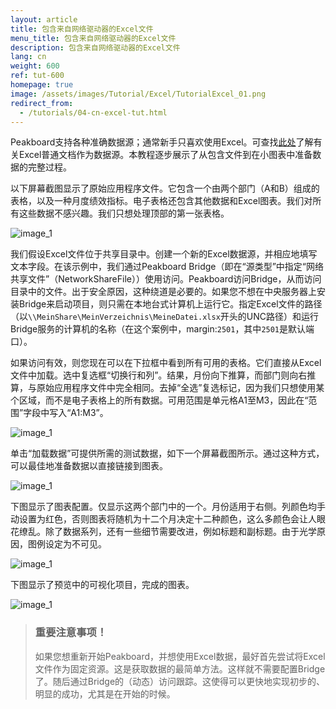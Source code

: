 ```yaml
---
layout: article
title: 包含来自网络驱动器的Excel文件
menu_title: 包含来自网络驱动器的Excel文件
description: 包含来自网络驱动器的Excel文件
lang: cn
weight: 600
ref: tut-600
homepage: true
image: /assets/images/Tutorial/Excel/TutorialExcel_01.png
redirect_from:
  - /tutorials/04-cn-excel-tut.html
---
```

Peakboard支持各种准确数据源；通常新手只喜欢使用Excel。可查找[此处](/data_sources/13-cn-excel.html)了解有关Excel普通文档作为数据源。本教程逐步展示了从包含文件到在小图表中准备数据的完整过程。

以下屏幕截图显示了原始应用程序文件。它包含一个由两个部门（A和B）组成的表格，以及一种月度绩效指标。电子表格还包含其他数据和Excel图表。我们对所有这些数据不感兴趣。我们只想处理顶部的第一张表格。

![image_1](/assets/images/Tutorial/Excel/TutorialExcel_01.png)

我们假设Excel文件位于共享目录中。创建一个新的Excel数据源，并相应地填写文本字段。在该示例中，我们通过Peakboard Bridge（即在“源类型”中指定“网络共享文件”（NetworkShareFile））使用访问。Peakboard访问Bridge，从而访问目录中的文件。出于安全原因，这种绕道是必要的。如果您不想在中央服务器上安装Bridge来启动项目，则只需在本地台式计算机上运行它。指定Excel文件的路径（以`\\MeinShare\MeinVerzeichnis\MeineDatei.xlsx`开头的UNC路径）和运行Bridge服务的计算机的名称（在这个案例中，margin:`2501`，其中`2501`是默认端口）。

如果访问有效，则您现在可以在下拉框中看到所有可用的表格。它们直接从Excel文件中加载。选中复选框“切换行和列”。结果，月份向下推算，而部门则向右推算，与原始应用程序文件中完全相同。去掉“全选”复选标记，因为我们只想使用某个区域，而不是电子表格上的所有数据。可用范围是单元格A1至M3，因此在“范围”字段中写入“A1:M3”。

![image_1](/assets/images/Tutorial/Excel/TutorialExcel_02.png)

单击“加载数据”可提供所需的测试数据，如下一个屏幕截图所示。通过这种方式，可以最佳地准备数据以直接链接到图表。

![image_1](/assets/images/Tutorial/Excel/TutorialExcel_03.png)

下图显示了图表配置。仅显示这两个部门中的一个。月份适用于右侧。列颜色均手动设置为红色，否则图表将随机为十二个月决定十二种颜色，这么多颜色会让人眼花缭乱。除了数据系列，还有一些细节需要改进，例如标题和副标题。由于光学原因，图例设定为不可见。

![image_1](/assets/images/Tutorial/Excel/TutorialExcel_04.png)

下图显示了预览中的可视化项目，完成的图表。

![image_1](/assets/images/Tutorial/Excel/TutorialExcel_05.png)

>### 重要注意事项！
>
>如果您想重新开始Peakboard，并想使用Excel数据，最好首先尝试将Excel文件作为固定资源。这是获取数据的最简单方法。这样就不需要配置Bridge了。随后通过Bridge的（动态）访问跟踪。这使得可以更快地实现初步的、明显的成功，尤其是在开始的时候。
